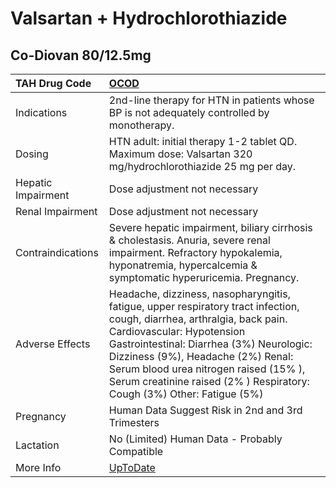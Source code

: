 # Valsartan + Hydrochlorothiazide

## Co-Diovan 80/12.5mg

| TAH Drug Code      | [OCOD](https://www.tahsda.org.tw/drugs/hissearch.php?drug_code=OCOD)                                                                                                                                                                                                                                                                                      |
|:-------------------|:----------------------------------------------------------------------------------------------------------------------------------------------------------------------------------------------------------------------------------------------------------------------------------------------------------------------------------------------------------|
| Indications        | 2nd-line therapy for HTN in patients whose BP is not adequately controlled by monotherapy.                                                                                                                                                                                                                                                                |
| Dosing             | HTN adult: initial therapy 1-2 tablet QD. Maximum dose: Valsartan 320 mg/hydrochlorothiazide 25 mg per day.                                                                                                                                                                                                                                               |
| Hepatic Impairment | Dose adjustment not necessary                                                                                                                                                                                                                                                                                                                             |
| Renal Impairment   | Dose adjustment not necessary                                                                                                                                                                                                                                                                                                                             |
| Contraindications  | Severe hepatic impairment, biliary cirrhosis & cholestasis. Anuria, severe renal impairment. Refractory hypokalemia, hyponatremia, hypercalcemia & symptomatic hyperuricemia. Pregnancy.                                                                                                                                                                  |
| Adverse Effects    | Headache, dizziness, nasopharyngitis, fatigue, upper respiratory tract infection, cough, diarrhea, arthralgia, back pain. Cardiovascular: Hypotension Gastrointestinal: Diarrhea (3%) Neurologic: Dizziness (9%), Headache (2%) Renal: Serum blood urea nitrogen raised (15% ), Serum creatinine raised (2% ) Respiratory: Cough (3%) Other: Fatigue (5%) |
| Pregnancy          | Human Data Suggest Risk in 2nd and 3rd Trimesters                                                                                                                                                                                                                                                                                                         |
| Lactation          | No (Limited) Human Data - Probably Compatible                                                                                                                                                                                                                                                                                                             |
| More Info          | [UpToDate](https://www.uptodate.com/contents/valsartan-and-hydrochlorothiazide-drug-information)                                                                                                                                                                                                                                                          |

